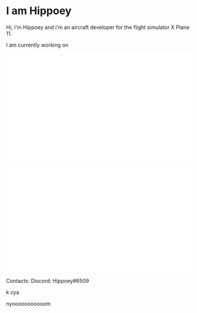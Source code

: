 # I am Hippoey

Hi, i'm Hippoey and i'm an aircraft developer for the flight simulator X Plane 11.

I am currently working on 

<a href="https://github.com/jstrieb/github-stats">

![](https://github.com/hippoey/hippoey/blob/master/generated/overview.svg)
![](https://github.com/hippoey/hippoey/blob/master/generated/languages.svg)

</a>

Contacts: 
Discord: Hippoey#6509





k cya

nyooooooooooom
